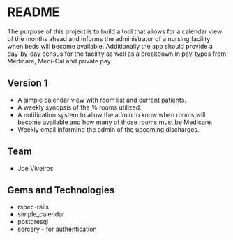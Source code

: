 # README

The purpose of this project is to build a tool that allows for a calendar view of the months ahead and informs the administrator of a nursing facility when beds will become available. Additionally the app should provide a day-by-day census for the facility as well as a breakdown in pay-types from Medicare, Medi-Cal and private pay.

## Version 1
- A simple calendar view with room list and current patients.
- A weekly synopsis of the % rooms utilized.
- A notification system to allow the admin to know when rooms will become available and how many of those rooms must be Medicare.
- Weekly email informing the admin of the upcoming discharges.

## Team
 - Joe Viveiros

## Gems and Technologies  
- rspec-rails
- simple_calendar
- postgresql
- sorcery - for authentication
